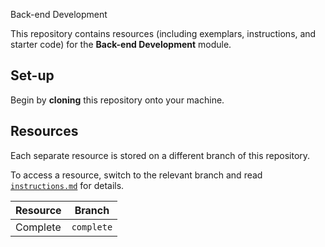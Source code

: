 Back-end Development

This repository contains resources (including exemplars, instructions, and starter code) for the **Back-end Development** module.

## Set-up

Begin by **cloning** this repository onto your machine.

## Resources

Each separate resource is stored on a different branch of this repository.

To access a resource, switch to the relevant branch and read [`instructions.md`](./instructions.md) for details.

| Resource | Branch |
| --- | --- |
| Complete | `complete` |
